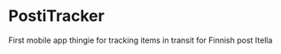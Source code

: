 PostiTracker
============

First mobile app thingie for tracking items in transit for Finnish post Itella
